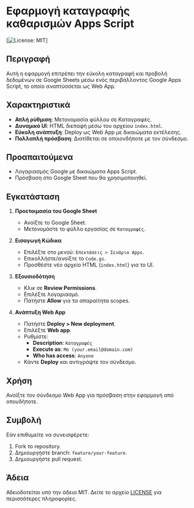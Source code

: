 # Εφαρμογή καταγραφής καθαρισμών Apps Script

[![License: MIT](https://img.shields.io/badge/License-MIT-blue.svg)]

## Περιγραφή

Αυτή η εφαρμογή επιτρέπει την εύκολη καταγραφή και προβολή δεδομένων σε Google Sheets μέσω ενός περιβάλλοντος Google Apps Script, το οποίο αναπτύσσεται ως Web App.

## Χαρακτηριστικά

- **Απλή ρύθμιση**: Μετονομασία φύλλου σε Καταγραφές.
- **Δυναμικό UI**: HTML διεπαφή μέσω του αρχείου `index.html`.
- **Εύκολη ανάπτυξη**: Deploy ως Web App με δικαιώματα εκτέλεσης.
- **Πολλαπλή πρόσβαση**: Διατίθεται σε οποιονδήποτε με τον σύνδεσμο.

## Προαπαιτούμενα

- Λογαριασμός Google με δικαιώματα Apps Script.
- Πρόσβαση στο Google Sheet που θα χρησιμοποιηθεί.

## Εγκατάσταση

1. **Προετοιμασία του Google Sheet**
   - Ανοίξτε το Google Sheet.
   - Μετονομάστε το φύλλο εργασίας σε `Καταγραφές`.

2. **Εισαγωγή Κώδικα**
   - Επιλέξτε στο μενού: `Επεκτάσεις > Σενάρια Apps`.
   - Επικολλήστε/ανοίξτε το `Code.gs`.
   - Προσθέστε νέο αρχείο HTML (`index.html`) για το UI.

3. **Εξουσιοδότηση**
   - Κλικ σε **Review Permissions**.
   - Επιλέξτε λογαριασμό.
   - Πατήστε **Allow** για τα απαραίτητα scopes.

4. **Ανάπτυξη Web App**
   - Πατήστε **Deploy > New deployment**.
   - Επιλέξτε **Web app**.
   - Ρυθμίστε:
     - **Description**: `Καταγραφές`
     - **Execute as**: `Me (your.email@domain.com)`
     - **Who has access**: `Anyone`
   - Κάντε **Deploy** και αντιγράψτε τον σύνδεσμο.

## Χρήση

Ανοίξτε τον σύνδεσμο Web App για πρόσβαση στην εφαρμογή από οπουδήποτε.

## Συμβολή

Εάν επιθυμείτε να συνεισφέρετε:
1. Fork το repository.
2. Δημιουργήστε branch: `feature/your-feature`.
3. Δημιουργήστε pull request.

## Άδεια

Αδειοδοτείται υπό την άδεια MIT. Δείτε το αρχείο [LICENSE](LICENSE) για περισσότερες πληροφορίες.
